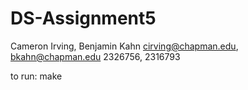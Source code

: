 # DS-Assignment5
Cameron Irving, Benjamin Kahn
cirving@chapman.edu, bkahn@chapman.edu
2326756, 2316793

to run:
make
